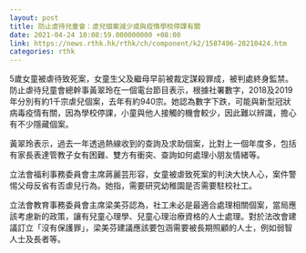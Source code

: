 ```yaml
---
layout: post
title: 防止虐待兒童會：虐兒個案減少或與疫情學校停課有關
date: 2021-04-24 10:08:59.000000000 +08:00
link: https://news.rthk.hk/rthk/ch/component/k2/1587496-20210424.htm
categories: rthk
---
```


5歲女童被虐待致死案，女童生父及繼母早前被裁定謀殺罪成，被判處終身監禁。防止虐待兒童會總幹事黃翠玲在一個電台節目表示，根據社署數字，2018及2019年分別有約1千宗虐兒個案，去年有約940宗。她認為數字下跌，可能與新型冠狀病毒疫情有關，因為學校停課，小童與他人接觸的機會較少，因此難以辨識，擔心有不少隱藏個案。

黃翠玲表示，過去一年透過熱線收到的查詢及求助個案，比對上一個年度多，包括有家長表達管教子女有困難、雙方有衝突、查詢如何處理小朋友情緒等。

立法會福利事務委員會主席蔣麗芸形容，女童被虐致死案的判決大快人心，案件警惕父母反省有否虐兒行為。她指，需要研究幼稚園是否需要駐校社工。

立法會教育事務委員會主席梁美芬認為，社工未必是最適合處理相關個案，當局應該考慮新的政策，讓有兒童心理學、兒童心理治療資格的人士處理。對於法改會建議訂立「沒有保護罪」，梁美芬建議應該要包涵需要被長期照顧的人士，例如弱智人士及長者等。

